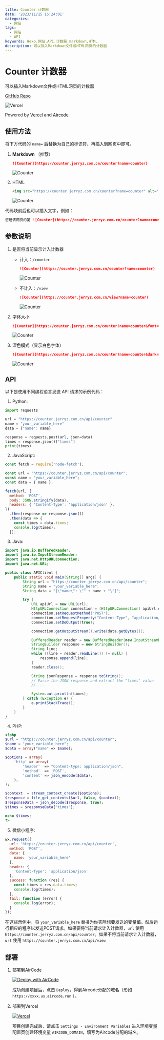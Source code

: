 ```yaml
---
title: Counter 计数器
date: '2023/11/15 16:24:01'
categories:
  - 网站
tags:
  - 网站
  - API
keywords: Hexo,网站,API,计数器,markdown,HTML
description: 可以插入Markdown文件或HTML网页的计数器
---
```


# Counter 计数器

可以插入Markdown文件或HTML网页的计数器

[GitHub Repo](https://github.com/YangguangZhou/Counter)

![Vercel](https://vercel.jerryz.com.cn/api/YangguangZhou/Counter)

Powered by [Vercel](https://vercel.com/) and [Aircode](https://aircode.io/)

## 使用方法

将下方代码的 `name=` 后替换为自己的标识符，再插入到网页中即可。

1. **Markdown** （推荐）
   
   ```markdown
   ![Counter](https://counter.jerryz.com.cn/counter?name=counter)
   ```
   ![Counter](https://counter.jerryz.com.cn/counter?name=counter)

2. HTML

   ```html
   <img src="https://counter.jerryz.com.cn/counter?name=counter" alt="Counter">
   ```
   <img src="https://counter.jerryz.com.cn/counter?name=counter" alt="Counter">

代码块前后也可以插入文字，例如：

```markdown
您是该网页的第 ![Counter](https://counter.jerryz.com.cn/counter?name=counter) 位访客。
```


## 参数说明

1. 是否将当前显示计入计数器
   
   - 计入：`/counter`
      ```markdown
      ![Counter](https://counter.jerryz.com.cn/counter?name=counter)
      ```
      ![Counter](https://counter.jerryz.com.cn/counter?name=counter)

   - 不计入：`/view`
      ```markdown
      ![Counter](https://counter.jerryz.com.cn/view?name=counter)
      ```
      ![Counter](https://counter.jerryz.com.cn/view?name=counter)

2. 字体大小

   ```markdown
   ![Counter](https://counter.jerryz.com.cn/counter?name=counter&font=20)
   ```
   ![Counter](https://counter.jerryz.com.cn/counter?name=counter&font=20)

3. 深色模式（显示白色字体）

   ```markdown
   ![Counter](https://counter.jerryz.com.cn/counter?name=counter&dark=1)
   ```
   ![Counter](https://counter.jerryz.com.cn/counter?name=counter&dark=1)

## API

以下是使用不同编程语言发送 API 请求的示例代码：

1. Python:
```python
import requests

url = "https://counter.jerryz.com.cn/api/counter"
name = "your_variable_here"
data = {"name": name}

response = requests.post(url, json=data)
times = response.json()["times"]
print(times)
```

2. JavaScript:
```javascript
const fetch = require('node-fetch');

const url = "https://counter.jerryz.com.cn/api/counter";
const name = "your_variable_here";
const data = { name };

fetch(url, {
  method: 'POST',
  body: JSON.stringify(data),
  headers: { 'Content-Type': 'application/json' },
})
  .then(response => response.json())
  .then(data => {
    const times = data.times;
    console.log(times);
  });
```

3. Java:
```java
import java.io.BufferedReader;
import java.io.InputStreamReader;
import java.net.HttpURLConnection;
import java.net.URL;

public class APIClient {
    public static void main(String[] args) {
        String url = "https://counter.jerryz.com.cn/api/counter";
        String name = "your_variable_here";
        String data = "{\"name\": \"" + name + "\"}";

        try {
            URL apiUrl = new URL(url);
            HttpURLConnection connection = (HttpURLConnection) apiUrl.openConnection();
            connection.setRequestMethod("POST");
            connection.setRequestProperty("Content-Type", "application/json");
            connection.setDoOutput(true);

            connection.getOutputStream().write(data.getBytes());

            BufferedReader reader = new BufferedReader(new InputStreamReader(connection.getInputStream()));
            StringBuilder response = new StringBuilder();
            String line;
            while ((line = reader.readLine()) != null) {
                response.append(line);
            }
            reader.close();

            String jsonResponse = response.toString();
            // Parse the JSON response and extract the "times" value
            // ...

            System.out.println(times);
        } catch (Exception e) {
            e.printStackTrace();
        }
    }
}
```

4. PHP:
```php
<?php
$url = "https://counter.jerryz.com.cn/api/counter";
$name = "your_variable_here";
$data = array("name" => $name);

$options = array(
    'http' => array(
        'header'  => "Content-type: application/json",
        'method'  => 'POST',
        'content' => json_encode($data),
    ),
);

$context  = stream_context_create($options);
$response = file_get_contents($url, false, $context);
$responseData = json_decode($response, true);
$times = $responseData["times"];

echo $times;
?>
```

5. 微信小程序:
```javascript
wx.request({
  url: 'https://counter.jerryz.com.cn/api/counter',
  method: 'POST',
  data: {
    name: 'your_variable_here'
  },
  header: {
    'Content-Type': 'application/json'
  },
  success: function (res) {
    const times = res.data.times;
    console.log(times);
  },
  fail: function (error) {
    console.log(error);
  }
});
```

在这些示例中，将 `your_variable_here` 替换为你实际想要发送的变量值。然后运行相应的程序以发送POST请求。如果要将当前请求计入计数器，`url` 使用 `https://counter.jerryz.com.cn/api/counter`。如果不将当前请求计入计数器，`url` 使用 `https://counter.jerryz.com.cn/api/view`
   
## 部署

1. 部署到AirCode
   
   [![Deploy with AirCode](https://aircode.io/aircode-deploy-button.svg)](https://aircode.io/dashboard?owner=YangguangZhou&repo=Counter&branch=main&path=Aircode&appname=counter)

   成功创建项目后，点击 `Deploy`，得到Aircode分配的域名（形如 `https://xxxx.us.aircode.run` ）。

2. 部署到Vercel
   
   [![Vercel](https://vercel.com/button)](https://vercel.com/import/git?s=https://github.com/YangguangZhou/Counter)
   
   项目创建完成后，请点击 `Settings - Environment Variables` 进入环境变量配置页创建环境变量 `AIRCODE_DOMAIN`，填写为Aircode分配的域名。
